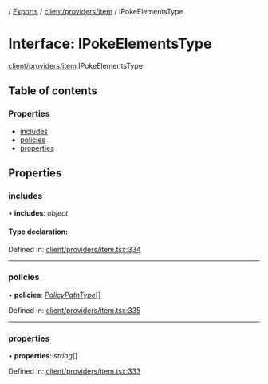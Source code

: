 [](../README.md) / [Exports](../modules.md) / [client/providers/item](../modules/client_providers_item.md) / IPokeElementsType

# Interface: IPokeElementsType

[client/providers/item](../modules/client_providers_item.md).IPokeElementsType

## Table of contents

### Properties

- [includes](client_providers_item.ipokeelementstype.md#includes)
- [policies](client_providers_item.ipokeelementstype.md#policies)
- [properties](client_providers_item.ipokeelementstype.md#properties)

## Properties

### includes

• **includes**: *object*

#### Type declaration:

Defined in: [client/providers/item.tsx:334](https://github.com/onzag/itemize/blob/3efa2a4a/client/providers/item.tsx#L334)

___

### policies

• **policies**: [*PolicyPathType*](../modules/client_providers_item.md#policypathtype)[]

Defined in: [client/providers/item.tsx:335](https://github.com/onzag/itemize/blob/3efa2a4a/client/providers/item.tsx#L335)

___

### properties

• **properties**: *string*[]

Defined in: [client/providers/item.tsx:333](https://github.com/onzag/itemize/blob/3efa2a4a/client/providers/item.tsx#L333)
